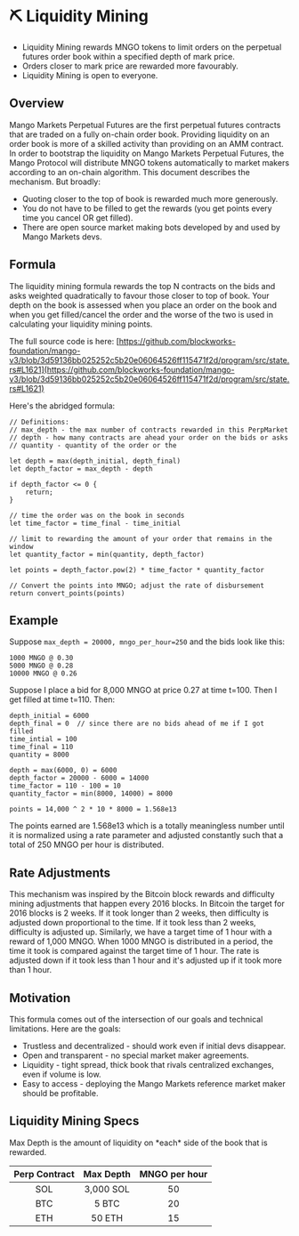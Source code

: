 # ⛏ Liquidity Mining

* Liquidity Mining rewards MNGO tokens to limit orders on the perpetual futures order book within a specified depth of mark price.
* Orders closer to mark price are rewarded more favourably.
* Liquidity Mining is open to everyone.

## Overview

Mango Markets Perpetual Futures are the first perpetual futures contracts that are traded on a fully on-chain order book. Providing liquidity on an order book is more of a skilled activity than providing on an AMM contract. In order to bootstrap the liquidity on Mango Markets Perpetual Futures, the Mango Protocol will distribute MNGO tokens automatically to market makers according to an on-chain algorithm. This document describes the mechanism. But broadly:

* Quoting closer to the top of book is rewarded much more generously.
* You do not have to be filled to get the rewards (you get points every time you cancel OR get filled).
* There are open source market making bots developed by and used by Mango Markets devs.

## Formula

The liquidity mining formula rewards the top N contracts on the bids and asks weighted quadratically to favour those closer to top of book. Your depth on the book is assessed when you place an order on the book and when you get filled/cancel the order and the worse of the two is used in calculating your liquidity mining points.

The full source code is here: [https://github.com/blockworks-foundation/mango-v3/blob/3d59136bb025252c5b20e06064526ff115471f2d/program/src/state.rs#L1621](https://github.com/blockworks-foundation/mango-v3/blob/3d59136bb025252c5b20e06064526ff115471f2d/program/src/state.rs#L1621)

Here's the abridged formula:

```
// Definitions:
// max_depth - the max number of contracts rewarded in this PerpMarket
// depth - how many contracts are ahead your order on the bids or asks
// quantity - quantity of the order or the 

let depth = max(depth_initial, depth_final)
let depth_factor = max_depth - depth

if depth_factor <= 0 {
    return;
}

// time the order was on the book in seconds
let time_factor = time_final - time_initial

// limit to rewarding the amount of your order that remains in the window
let quantity_factor = min(quantity, depth_factor)

let points = depth_factor.pow(2) * time_factor * quantity_factor

// Convert the points into MNGO; adjust the rate of disbursement
return convert_points(points)
```

## Example

Suppose `max_depth = 20000, mngo_per_hour=250` and the bids look like this:

```
1000 MNGO @ 0.30
5000 MNGO @ 0.28
10000 MNGO @ 0.26
```

Suppose I place a bid for 8,000 MNGO at price 0.27 at time t=100. Then I get filled at time t=110. Then:

```
depth_initial = 6000
depth_final = 0  // since there are no bids ahead of me if I got filled
time_intial = 100
time_final = 110
quantity = 8000

depth = max(6000, 0) = 6000
depth_factor = 20000 - 6000 = 14000
time_factor = 110 - 100 = 10
quantity_factor = min(8000, 14000) = 8000

points = 14,000 ^ 2 * 10 * 8000 = 1.568e13
```

The points earned are 1.568e13 which is a totally meaningless number until it is normalized using a rate parameter and adjusted constantly such that a total of 250 MNGO per hour is distributed.

## Rate Adjustments

This mechanism was inspired by the Bitcoin block rewards and difficulty mining adjustments that happen every 2016 blocks. In Bitcoin the target for 2016 blocks is 2 weeks. If it took longer than 2 weeks, then difficulty is adjusted down proportional to the time. If it took less than 2 weeks, difficulty is adjusted up. Similarly, we have a target time of 1 hour with a reward of 1,000 MNGO. When 1000 MNGO is distributed in a period, the time it took is compared against the target time of 1 hour. The rate is adjusted down if it took less than 1 hour and it's adjusted up if it took more than 1 hour.

## Motivation

This formula comes out of the intersection of our goals and technical limitations. Here are the goals:

* Trustless and decentralized - should work even if initial devs disappear.
* Open and transparent - no special market maker agreements.
* Liquidity - tight spread, thick book that rivals centralized exchanges, even if volume is low.
* Easy to access - deploying the Mango Markets reference market maker should be profitable.

## Liquidity Mining Specs

Max Depth is the amount of liquidity on \*each\* side of the book that is rewarded.

| Perp Contract | Max Depth | MNGO per hour |
| :-----------: | :-------: | :-----------: |
|      SOL      | 3,000 SOL |       50      |
|      BTC      |   5 BTC   |       20      |
|      ETH      |   50 ETH  |       15      |
